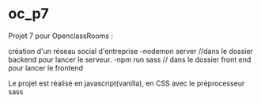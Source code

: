 # oc_p7

Projet 7 pour OpenclassRooms :

création d'un réseau social d'entreprise
-nodemon server //dans le dossier backend pour lancer le serveur.
-npm run sass // dans le dossier front end pour lancer le frontend

Le projet est réalisé en javascript(vanilla), en CSS avec le préprocesseur sass
